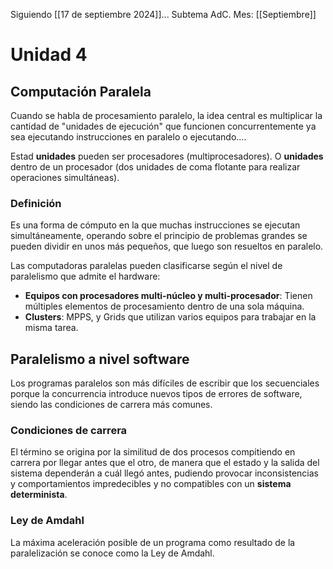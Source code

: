 Siguiendo [[17 de septiembre 2024]]...
Subtema AdC.
Mes: [[Septiembre]]
# Unidad 4
## Computación Paralela
Cuando se habla de procesamiento paralelo, la idea central es multiplicar la cantidad de "unidades de ejecución" que funcionen concurrentemente ya sea ejecutando instrucciones en paralelo o ejecutando....

Estad **unidades** pueden ser procesadores (multiprocesadores).
O **unidades** dentro de un procesador (dos unidades de coma flotante para realizar operaciones simultáneas).

### Definición
Es una forma de cómputo en la que muchas instrucciones se ejecutan simultáneamente, operando sobre el principio de problemas grandes se pueden dividir en unos más pequeños, que luego son resueltos en paralelo.

Las computadoras paralelas pueden clasificarse según el nivel de paralelismo que admite el hardware:
- **Equipos con procesadores multi-núcleo y multi-procesador**: Tienen múltiples elementos de procesamiento dentro de una sola máquina.
- **Clusters**: MPPS, y Grids que utilizan varios equipos para trabajar en la misma tarea.

## Paralelismo a nivel software
Los programas paralelos son más difíciles de escribir que los secuenciales porque la concurrencia introduce nuevos tipos de errores de software, siendo las condiciones de carrera más comunes.

### Condiciones de carrera
El término se origina por la similitud de dos procesos compitiendo en carrera por llegar antes que el otro, de manera que el estado y la salida del sistema dependerán a cuál llegó antes, pudiendo provocar inconsistencias y comportamientos impredecibles y no compatibles con un **sistema determinista**.

### Ley de Amdahl
La máxima aceleración posible de un programa como resultado de la paralelización se conoce como la Ley de Amdahl.